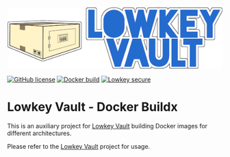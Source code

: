 ![LowkeyVault](https://raw.githubusercontent.com/nagyesta/lowkey-vault/main/.github/assets/LowkeyVault-logo-full.png)

[![GitHub license](https://img.shields.io/github/license/nagyesta/lowkey-vault-docker-buildx?color=informational)](https://raw.githubusercontent.com/nagyesta/lowkey-vault-docker-buildx/main/LICENSE)
[![Docker build](https://img.shields.io/github/workflow/status/nagyesta/lowkey-vault-docker-buildx/Gradle?logo=github)](https://github.com/nagyesta/lowkey-vault-docker-buildx/actions/workflows/gradle.yml)
[![Lowkey secure](https://img.shields.io/badge/lowkey-secure-0066CC)](https://github.com/nagyesta/lowkey-vault)

# Lowkey Vault - Docker Buildx

This is an auxiliary project for [Lowkey Vault](https://github.com/nagyesta/lowkey-vault) building Docker images for
different architectures.

Please refer to the [Lowkey Vault](https://github.com/nagyesta/lowkey-vault) project for usage.

